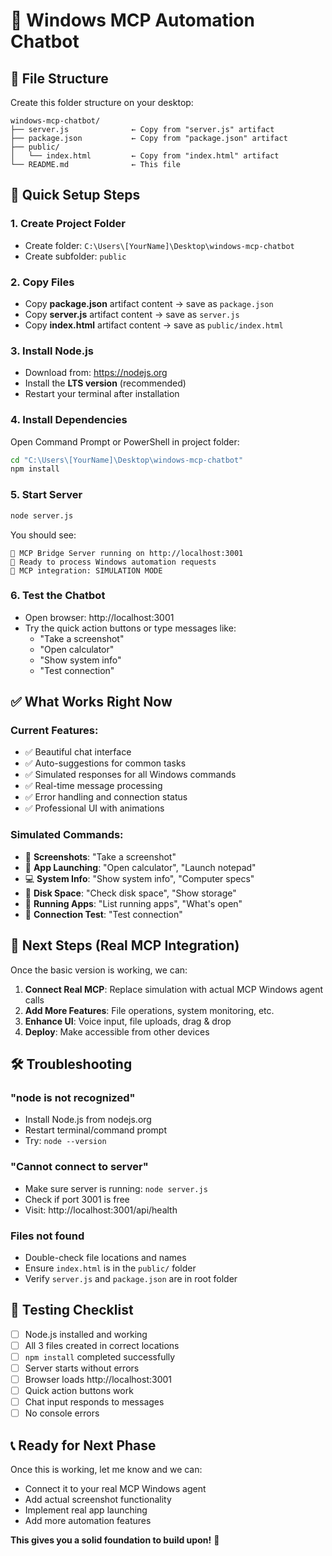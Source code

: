 # 🤖 Windows MCP Automation Chatbot

## 📁 File Structure
Create this folder structure on your desktop:

```
windows-mcp-chatbot/
├── server.js              ← Copy from "server.js" artifact
├── package.json           ← Copy from "package.json" artifact  
├── public/
│   └── index.html         ← Copy from "index.html" artifact
└── README.md              ← This file
```

## 🚀 Quick Setup Steps

### 1. Create Project Folder
- Create folder: `C:\Users\[YourName]\Desktop\windows-mcp-chatbot`
- Create subfolder: `public`

### 2. Copy Files
- Copy **package.json** artifact content → save as `package.json`
- Copy **server.js** artifact content → save as `server.js` 
- Copy **index.html** artifact content → save as `public/index.html`

### 3. Install Node.js
- Download from: https://nodejs.org
- Install the **LTS version** (recommended)
- Restart your terminal after installation

### 4. Install Dependencies
Open Command Prompt or PowerShell in project folder:
```bash
cd "C:\Users\[YourName]\Desktop\windows-mcp-chatbot"
npm install
```

### 5. Start Server
```bash
node server.js
```

You should see:
```
🚀 MCP Bridge Server running on http://localhost:3001
📡 Ready to process Windows automation requests
🔧 MCP integration: SIMULATION MODE
```

### 6. Test the Chatbot
- Open browser: http://localhost:3001
- Try the quick action buttons or type messages like:
  - "Take a screenshot"
  - "Open calculator" 
  - "Show system info"
  - "Test connection"

## ✅ What Works Right Now

### Current Features:
- ✅ Beautiful chat interface
- ✅ Auto-suggestions for common tasks
- ✅ Simulated responses for all Windows commands
- ✅ Real-time message processing
- ✅ Error handling and connection status
- ✅ Professional UI with animations

### Simulated Commands:
- 📸 **Screenshots**: "Take a screenshot"
- 🚀 **App Launching**: "Open calculator", "Launch notepad"
- 💻 **System Info**: "Show system info", "Computer specs"
- 💾 **Disk Space**: "Check disk space", "Show storage"
- 📱 **Running Apps**: "List running apps", "What's open"
- 🔌 **Connection Test**: "Test connection"

## 🔄 Next Steps (Real MCP Integration)

Once the basic version is working, we can:

1. **Connect Real MCP**: Replace simulation with actual MCP Windows agent calls
2. **Add More Features**: File operations, system monitoring, etc.
3. **Enhance UI**: Voice input, file uploads, drag & drop
4. **Deploy**: Make accessible from other devices

## 🛠️ Troubleshooting

### "node is not recognized"
- Install Node.js from nodejs.org
- Restart terminal/command prompt
- Try: `node --version`

### "Cannot connect to server" 
- Make sure server is running: `node server.js`
- Check if port 3001 is free
- Visit: http://localhost:3001/api/health

### Files not found
- Double-check file locations and names
- Ensure `index.html` is in the `public/` folder
- Verify `server.js` and `package.json` are in root folder

## 🎯 Testing Checklist

- [ ] Node.js installed and working
- [ ] All 3 files created in correct locations
- [ ] `npm install` completed successfully
- [ ] Server starts without errors
- [ ] Browser loads http://localhost:3001
- [ ] Quick action buttons work
- [ ] Chat input responds to messages
- [ ] No console errors

## 📞 Ready for Next Phase

Once this is working, let me know and we can:
- Connect it to your real MCP Windows agent
- Add actual screenshot functionality
- Implement real app launching
- Add more automation features

**This gives you a solid foundation to build upon!** 🚀